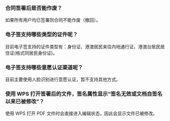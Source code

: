 ### 合同签署后是否能作废？
如果所有用户均已签署则合同不能作废（撤回）。

### 电子签支持哪些类型的证件呢？
目前电子签支持的证件类型有：身份证、港澳居民来往内地通行证、港澳台居民居住证(格式同居民身份证)。

### 电子签支持哪些意愿认证渠道呢？
目前主要使用人脸识别进行意愿认证，暂不支持其他方式。

### 使用 WPS 打开签署后的文件，签名属性显示“签名无效或文档自签名以来已被修改”？
使用 WPS 打开 PDF 文件时会直接进入编辑状态，因此会显示文件已被修改。
